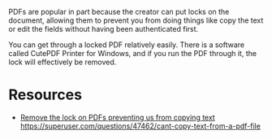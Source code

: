 
PDFs are popular in part because the creator can put locks on the document, allowing them to prevent you from doing things like copy the text or edit the fields without having been authenticated first.

You can get through a locked PDF relatively easily. There is a software called CutePDF Printer for Windows, and if you run the PDF through it, the lock will effectively be removed.

# Resources
- [Remove the lock on PDFs preventing us from copying text](https://www.howtogeek.com/666814/how-to-print-to-pdf-on-mac/)
https://superuser.com/questions/47462/cant-copy-text-from-a-pdf-file
